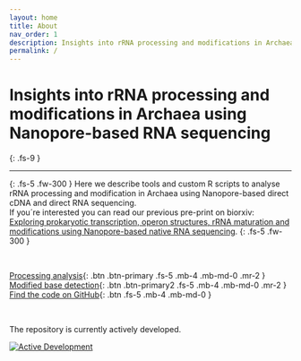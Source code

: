 ```yaml
---
layout: home
title: About
nav_order: 1
description: Insights into rRNA processing and modifications in Archaea using Nanopore-based RNA sequencing
permalink: /
---
```


# Insights into rRNA processing and modifications in Archaea using Nanopore-based RNA sequencing
{: .fs-9 }

--- 

{: .fs-5 .fw-300 } 
Here we describe tools and custom R scripts to analyse rRNA processing and modification in Archaea using Nanopore-based direct cDNA and direct RNA sequencing.    
If you´re interested you can read our previous pre-print on biorxiv:  
[Exploring prokaryotic transcription, operon structures, rRNA maturation and modifications using Nanopore-based native RNA sequencing](https://www.biorxiv.org/content/10.1101/2019.12.18.880849v2).
{: .fs-5 .fw-300 } 

<br> 

[Processing analysis](processing_analysis){: .btn .btn-primary .fs-5 .mb-4 .mb-md-0 .mr-2 } [Modified base detection](mod_base){: .btn .btn-primary2 .fs-5 .mb-4 .mb-md-0 .mr-2 } [Find the code on GitHub](https://github.com/felixgrunberger/rRNA_maturation){: .btn .fs-5 .mb-4 .mb-md-0 }


<br> 


The repository is currently actively developed.  

[![Active Development](https://img.shields.io/badge/Maintenance%20Level-Actively%20Developed-brightgreen.svg)](https://gist.github.com/cheerfulstoic/d107229326a01ff0f333a1d3476e068d)



